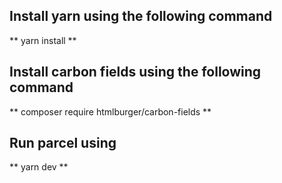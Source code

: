 ## Install yarn using the following command

** yarn install **

## Install carbon fields using the following command

** composer require htmlburger/carbon-fields **

## Run parcel using

** yarn dev **
